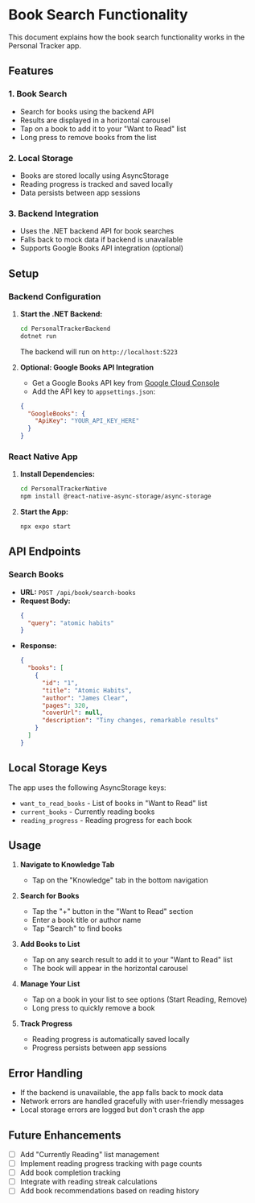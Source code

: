 # Book Search Functionality

This document explains how the book search functionality works in the Personal Tracker app.

## Features

### 1. Book Search
- Search for books using the backend API
- Results are displayed in a horizontal carousel
- Tap on a book to add it to your "Want to Read" list
- Long press to remove books from the list

### 2. Local Storage
- Books are stored locally using AsyncStorage
- Reading progress is tracked and saved locally
- Data persists between app sessions

### 3. Backend Integration
- Uses the .NET backend API for book searches
- Falls back to mock data if backend is unavailable
- Supports Google Books API integration (optional)

## Setup

### Backend Configuration

1. **Start the .NET Backend:**
   ```bash
   cd PersonalTrackerBackend
   dotnet run
   ```
   The backend will run on `http://localhost:5223`

2. **Optional: Google Books API Integration**
   - Get a Google Books API key from [Google Cloud Console](https://console.cloud.google.com/)
   - Add the API key to `appsettings.json`:
   ```json
   {
     "GoogleBooks": {
       "ApiKey": "YOUR_API_KEY_HERE"
     }
   }
   ```

### React Native App

1. **Install Dependencies:**
   ```bash
   cd PersonalTrackerNative
   npm install @react-native-async-storage/async-storage
   ```

2. **Start the App:**
   ```bash
   npx expo start
   ```

## API Endpoints

### Search Books
- **URL:** `POST /api/book/search-books`
- **Request Body:**
  ```json
  {
    "query": "atomic habits"
  }
  ```
- **Response:**
  ```json
  {
    "books": [
      {
        "id": "1",
        "title": "Atomic Habits",
        "author": "James Clear",
        "pages": 320,
        "coverUrl": null,
        "description": "Tiny changes, remarkable results"
      }
    ]
  }
  ```

## Local Storage Keys

The app uses the following AsyncStorage keys:
- `want_to_read_books` - List of books in "Want to Read" list
- `current_books` - Currently reading books
- `reading_progress` - Reading progress for each book

## Usage

1. **Navigate to Knowledge Tab**
   - Tap on the "Knowledge" tab in the bottom navigation

2. **Search for Books**
   - Tap the "+" button in the "Want to Read" section
   - Enter a book title or author name
   - Tap "Search" to find books

3. **Add Books to List**
   - Tap on any search result to add it to your "Want to Read" list
   - The book will appear in the horizontal carousel

4. **Manage Your List**
   - Tap on a book in your list to see options (Start Reading, Remove)
   - Long press to quickly remove a book

5. **Track Progress**
   - Reading progress is automatically saved locally
   - Progress persists between app sessions

## Error Handling

- If the backend is unavailable, the app falls back to mock data
- Network errors are handled gracefully with user-friendly messages
- Local storage errors are logged but don't crash the app

## Future Enhancements

- [ ] Add "Currently Reading" list management
- [ ] Implement reading progress tracking with page counts
- [ ] Add book completion tracking
- [ ] Integrate with reading streak calculations
- [ ] Add book recommendations based on reading history 